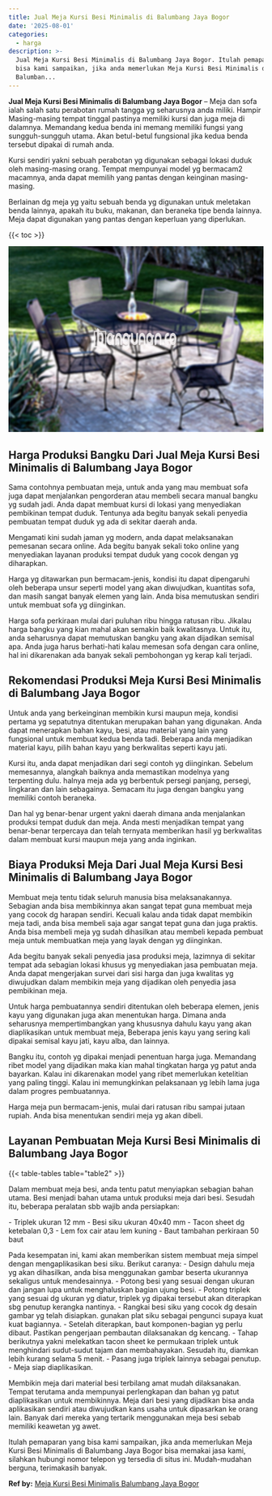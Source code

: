 ```yaml
---
title: Jual Meja Kursi Besi Minimalis di Balumbang Jaya Bogor
date: '2025-08-01'
categories:
  - harga
description: >-
  Jual Meja Kursi Besi Minimalis di Balumbang Jaya Bogor. Itulah pemaparan yang
  bisa kami sampaikan, jika anda memerlukan Meja Kursi Besi Minimalis di
  Balumban...
---
```


**Jual Meja Kursi Besi Minimalis di Balumbang Jaya Bogor** – Meja dan sofa ialah salah satu perabotan rumah tangga yg seharusnya anda miliki. Hampir Masing-masing tempat tinggal pastinya memiliki kursi dan juga meja di dalamnya. Memandang kedua benda ini memang memiliki fungsi yang sungguh-sungguh utama. Akan betul-betul fungsional jika kedua benda tersebut dipakai di rumah anda.

Kursi sendiri yakni sebuah perabotan yg digunakan sebagai lokasi duduk oleh masing-masing orang. Tempat mempunyai model yg bermacam2 macamnya, anda dapat memilih yang pantas dengan keinginan masing-masing.

Berlainan dg meja yg yaitu sebuah benda yg digunakan untuk meletakan benda lainnya, apakah itu buku, makanan, dan beraneka tipe benda lainnya. Meja dapat digunakan yang pantas dengan keperluan yang diperlukan.

{{< toc >}}

![Jual Meja Kursi Besi Minimalis di Balumbang Jaya Bogor](/images/jual-meja-besi-murah12.png)

## Harga Produksi Bangku Dari Jual Meja Kursi Besi Minimalis di Balumbang Jaya Bogor

Sama contohnya pembuatan meja, untuk anda yang mau membuat sofa juga dapat menjalankan pengorderan atau membeli secara manual bangku yg sudah jadi. Anda dapat membuat kursi di lokasi yang menyediakan pembikinan tempat duduk. Tentunya ada begitu banyak sekali penyedia pembuatan tempat duduk yg ada di sekitar daerah anda.

Mengamati kini sudah jaman yg modern, anda dapat melaksanakan pemesanan secara online. Ada begitu banyak sekali toko online yang menyediakan layanan produksi tempat duduk yang cocok dengan yg diharapkan.

Harga yg ditawarkan pun bermacam-jenis, kondisi itu dapat dipengaruhi oleh beberapa unsur seperti model yang akan diwujudkan, kuantitas sofa, dan masih sangat banyak elemen yang lain. Anda bisa memutuskan sendiri untuk membuat sofa yg diinginkan.

Harga sofa perkiraan mulai dari puluhan ribu hingga ratusan ribu. Jikalau harga bangku yang kian mahal akan semakin baik kwalitasnya. Untuk itu, anda seharusnya dapat memutuskan bangku yang akan dijadikan semisal apa. Anda juga harus berhati-hati kalau memesan sofa dengan cara online, hal ini dikarenakan ada banyak sekali pembohongan yg kerap kali terjadi.

## Rekomendasi Produksi Meja Kursi Besi Minimalis di Balumbang Jaya Bogor

Untuk anda yang berkeinginan membikin kursi maupun meja, kondisi pertama yg sepatutnya ditentukan merupakan bahan yang digunakan. Anda dapat menerapkan bahan kayu, besi, atau material yang lain yang fungsional untuk membuat kedua benda tadi. Beberapa anda menjadikan material kayu, pilih bahan kayu yang berkwalitas seperti kayu jati.

Kursi itu, anda dapat menjadikan dari segi contoh yg diinginkan. Sebelum memesannya, alangkah baiknya anda memastikan modelnya yang terpenting dulu. halnya meja ada yg berbentuk persegi panjang, persegi, lingkaran dan lain sebagainya. Semacam itu juga dengan bangku yang memiliki contoh beraneka.

Dan hal yg benar-benar urgent yakni daerah dimana anda menjalankan produksi tempat duduk dan meja. Anda mesti menjadikan tempat yang benar-benar terpercaya dan telah ternyata memberikan hasil yg berkwalitas dalam membuat kursi maupun meja yang anda inginkan.

## Biaya Produksi Meja Dari Jual Meja Kursi Besi Minimalis di Balumbang Jaya Bogor

Membuat meja tentu tidak seluruh manusia bisa melaksanakannya. Sebagian anda bisa membikinnya akan sangat tepat guna membuat meja yang cocok dg harapan sendiri. Kecuali kalau anda tidak dapat membikin meja tadi, anda bisa membeli saja agar sangat tepat guna dan juga praktis. Anda bisa membeli meja yg sudah dihasilkan atau membeli kepada pembuat meja untuk membuatkan meja yang layak dengan yg diinginkan.

Ada begitu banyak sekali penyedia jasa produksi meja, lazimnya di sekitar tempat ada sebagian lokasi khusus yg menyediakan jasa pembuatan meja. Anda dapat mengerjakan survei dari sisi harga dan juga kwalitas yg diwujudkan dalam membikin meja yang dijadikan oleh penyedia jasa pembikinan meja.

Untuk harga pembuatannya sendiri ditentukan oleh beberapa elemen, jenis kayu yang digunakan juga akan menentukan harga. Dimana anda seharusnya mempertimbangkan yang khususnya dahulu kayu yang akan diaplikasikan untuk membuat meja, Beberapa jenis kayu yang sering kali dipakai semisal kayu jati, kayu alba, dan lainnya.

Bangku itu, contoh yg dipakai menjadi penentuan harga juga. Memandang ribet model yang dijadikan maka kian mahal tingkatan harga yg patut anda bayarkan. Kalau ini dikarenakan model yang ribet memerlukan ketelitian yang paling tinggi. Kalau ini memungkinkan pelaksanaan yg lebih lama juga dalam progres pembuatannya.

Harga meja pun bermacam-jenis, mulai dari ratusan ribu sampai jutaan rupiah. Anda bisa menentukan sendiri meja yg akan dibeli.

## Layanan Pembuatan Meja Kursi Besi Minimalis di Balumbang Jaya Bogor

{{< table-tables table="table2" >}}

Dalam membuat meja besi, anda tentu patut menyiapkan sebagian bahan utama. Besi menjadi bahan utama untuk produksi meja dari besi. Sesudah itu, beberapa peralatan sbb wajib anda persiapkan:

\- Triplek ukuran 12 mm - Besi siku ukuran 40x40 mm - Tacon sheet dg ketebalan 0,3 - Lem fox cair atau lem kuning - Baut tambahan perkiraan 50 baut

Pada kesempatan ini, kami akan memberikan sistem membuat meja simpel dengan mengaplikasikan besi siku. Berikut caranya: - Design dahulu meja yg akan dihasilkan, anda bisa menggunakan gambar beserta ukurannya sekaligus untuk mendesainnya. - Potong besi yang sesuai dengan ukuran dan jangan lupa untuk menghaluskan bagian ujung besi. - Potong triplek yang sesuai dg ukuran yg diatur, triplek yg dipakai tersebut akan diterapkan sbg penutup kerangka nantinya. - Rangkai besi siku yang cocok dg desain gambar yg telah disiapkan. gunakan plat siku sebagai pengunci supaya kuat kuat bagiannya. - Setelah diterapkan, baut komponen-bagian yg perlu dibaut. Pastikan pengerjaan pembautan dilaksanakan dg kencang. - Tahap berikutnya yakni melekatkan tacon sheet ke permukaan triplek untuk menghindari sudut-sudut tajam dan membahayakan. Sesudah itu, diamkan lebih kurang selama 5 menit. - Pasang juga triplek lainnya sebagai penutup. - Meja siap diaplikasikan.

Membikin meja dari material besi terbilang amat mudah dilaksanakan. Tempat terutama anda mempunyai perlengkapan dan bahan yg patut diaplikasikan untuk membikinnya. Meja dari besi yang dijadikan bisa anda aplikasikan sendiri atau diwujudkan kans usaha untuk dipasarkan ke orang lain. Banyak dari mereka yang tertarik menggunakan meja besi sebab memiliki keawetan yg awet.

Itulah pemaparan yang bisa kami sampaikan, jika anda memerlukan Meja Kursi Besi Minimalis di Balumbang Jaya Bogor bisa memakai jasa kami, silahkan hubungi nomor telepon yg tersedia di situs ini. Mudah-mudahan berguna, terimakasih banyak.

**Ref by:** [Meja Kursi Besi Minimalis Balumbang Jaya Bogor](https://id.wikipedia.org/wiki/Meja)
